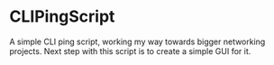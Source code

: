 # CLIPingScript
 A simple CLI ping script, working my way towards bigger networking projects.
Next step with this script is to create a simple GUI for it.
